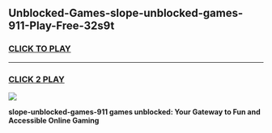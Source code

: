 
## Unblocked-Games-slope-unblocked-games-911-Play-Free-32s9t
<h3>
<a href="https://premium76.site?title=slope-unblocked-games-911&ref=10A">CLICK TO PLAY</a></h3>
<hr>

<h3>
<a href="https://premium76.site?title=slope-unblocked-games-911&ref=10A">CLICK 2 PLAY</a>
  
</h3>

<a href="https://premium76.site?title=slope-unblocked-games-911&ref=10A"><img src="https://clearcache.store/games.png"></a>


**slope-unblocked-games-911 games unblocked: Your Gateway to Fun and Accessible Online Gaming**
